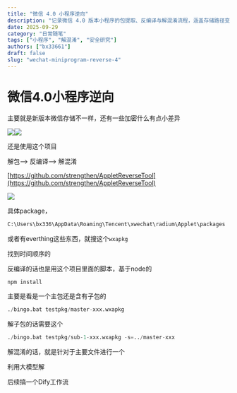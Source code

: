 ```yaml
---
title: "微信 4.0 小程序逆向"
description: "记录微信 4.0 版本小程序的包提取、反编译与解混淆流程，涵盖存储路径变更、加密差异与工具使用要点"
date: 2025-09-29
category: "日常随笔"
tags: ["小程序", "解混淆", "安全研究"]
authors: ["bx33661"]
draft: false
slug: "wechat-miniprogram-reverse-4"
---
```

<meta name="referrer" content="no-referrer">

# 微信4.0小程序逆向
主要就是新版本微信存储不一样，还有一些加密什么有点小差异

![](image.png)![](https://cdn.nlark.com/yuque/0/2025/png/42994824/1759145993916-b64b1932-aebb-4ac4-ac25-a80af8dfffcd.png)

还是使用这个项目

解包—> 反编译—> 解混淆

[https://github.com/strengthen/AppletReverseTool](https://github.com/strengthen/AppletReverseTool)

![](https://cdn.nlark.com/yuque/0/2025/png/42994824/1759145999600-fe375548-0c6f-4d91-ae85-9eb3616745e4.png)

具体package，

```python
C:\Users\bx336\AppData\Roaming\Tencent\xwechat\radium\Applet\packages
```

或者有everthing这些东西，就搜这个`wxapkg`

找到时间顺序的

反编译的话也是用这个项目里面的脚本，基于node的

```python
npm install
```

主要是看是一个主包还是含有子包的

```python
./bingo.bat testpkg/master-xxx.wxapkg
```

解子包的话需要这个

```python
./bingo.bat testpkg/sub-1-xxx.wxapkg -s=../master-xxx
```

解混淆的话，就是针对于主要文件进行一个

利用大模型解

后续搞一个Dify工作流

